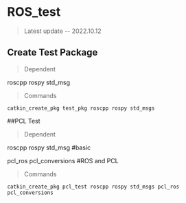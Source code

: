 # ROS_test
> Latest update  --  2022.10.12


## Create Test Package
>Dependent

roscpp rospy std_msg 
>Commands
```
catkin_create_pkg test_pkg roscpp rospy std_msgs
```
##PCL Test
>Dependent

roscpp rospy std_msg #basic

pcl_ros pcl_conversions #ROS and PCL
>Commands
```
catkin_create_pkg pcl_test roscpp rospy std_msgs pcl_ros pcl_conversions
```
